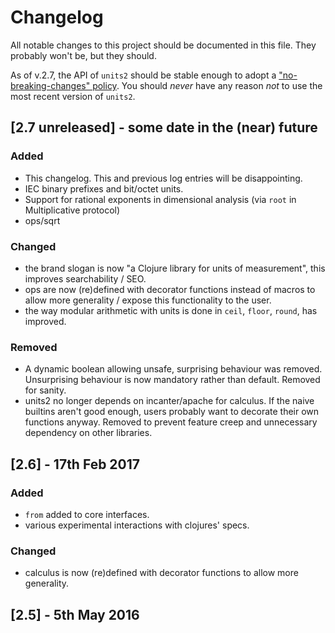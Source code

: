 # Changelog
All notable changes to this project should be documented in this file. They probably won't be, but they should.

As of v.2.7, the API of `units2` should be stable enough to adopt a ["no-breaking-changes" policy](https://www.youtube.com/watch?v=oyLBGkS5ICk). You should *never* have any reason *not* to use the most recent version of `units2`.

## [2.7 unreleased] - some date in the (near) future
### Added
- This changelog. This and previous log entries will be disappointing.
- IEC binary prefixes and bit/octet units.
- Support for rational exponents in dimensional analysis (via `root` in Multiplicative protocol)
- ops/sqrt
### Changed
- the brand slogan is now "a Clojure library for units of measurement", this improves searchability / SEO.
- ops are now (re)defined with decorator functions instead of macros to allow more generality / expose this functionality to the user.
- the way modular arithmetic with units is done in `ceil`, `floor`, `round`, has improved.
### Removed
- A dynamic boolean allowing unsafe, surprising behaviour was removed. Unsurprising behaviour is now mandatory rather than default. Removed for sanity.
- units2 no longer depends on incanter/apache for calculus. If the naive builtins aren't good enough, users probably want to decorate their own functions anyway. Removed to prevent feature creep and unnecessary dependency on other libraries.

## [2.6] - 17th Feb 2017
### Added
- `from` added to core interfaces.
- various experimental interactions with clojures' specs.
### Changed
- calculus is now (re)defined with decorator functions to allow more generality.

## [2.5] - 5th May 2016
